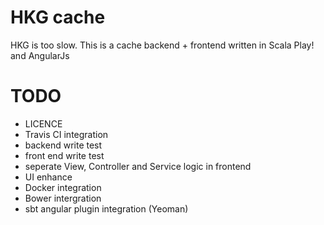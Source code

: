 HKG cache
=====================================

HKG is too slow. This is a cache backend + frontend written in Scala Play! and AngularJs

# TODO

- LICENCE
- Travis CI integration
- backend write test
- front end write test
- seperate View, Controller and Service logic in frontend
- UI enhance
- Docker integration
- Bower intergration
- sbt angular plugin integration (Yeoman)